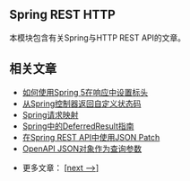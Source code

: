 ## Spring REST HTTP

本模块包含有关Spring与HTTP REST API的文章。

## 相关文章

+ [如何使用Spring 5在响应中设置标头](docs/如何使用Spring5在响应中设置标头.md)
+ [从Spring控制器返回自定义状态码](docs/从Spring控制器返回自定义状态码.md)
+ [Spring请求映射](docs/Spring请求映射.md)
+ [Spring中的DeferredResult指南](docs/Spring中的DeferredResult指南.md)
+ [在Spring REST API中使用JSON Patch](docs/在Spring-RESTAPI中使用JSON-Patch.md)
+ [OpenAPI JSON对象作为查询参数](docs/OpenAPI-JSON对象作为查询参数.md)

- 更多文章： [[next -->]](../spring-rest-http-2/README.md)